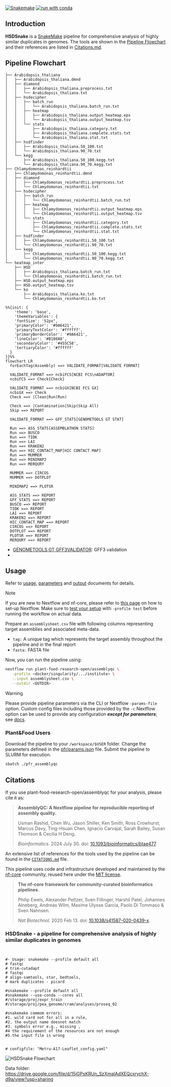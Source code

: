 [![Snakemake](https://img.shields.io/badge/snakemake-≥5.7.0-brightgreen.svg)](https://snakemake.readthedocs.io)
[![run with conda ](http://img.shields.io/badge/run%20with-conda%20-3EB049?labelColor=000000&logo=anaconda)](https://docs.conda.io/en/latest/)

## Introduction

**HSDSnake** is a [SnakeMake](https://snakemake.readthedocs.io) pipeline for comprehensive analysis of highly similar duplicates in genomes. The tools are shown in the [Pipeline Flowchart](#pipeline-flowchart) and their references are listed in [Citations.md](/doc/Citations.md).

## Pipeline Flowchart


```
├── Arabidopsis_thaliana
│   ├── Arabidopsis_thaliana.dmnd
│   ├── diamond
│   │   ├── Arabidopsis_thaliana.preprocess.txt
│   │   └── Arabidopsis_thaliana.txt
│   ├── hsdecipher
│   │   ├── batch_run
│   │   │   └── Arabidopsis_thaliana.batch_run.txt
│   │   ├── heatmap
│   │   │   ├── Arabidopsis_thaliana.output_heatmap.eps
│   │   │   └── Arabidopsis_thaliana.output_heatmap.tsv
│   │   └── stats
│   │       ├── Arabidopsis_thaliana.category.txt
│   │       ├── Arabidopsis_thaliana.complete.stats.txt
│   │       └── Arabidopsis_thaliana.stat.txt
│   ├── hsdfinder
│   │   ├── Arabidopsis_thaliana.50_100.txt
│   │   └── Arabidopsis_thaliana.90_70.txt
│   └── kegg
│       ├── Arabidopsis_thaliana.50_100.kegg.txt
│       └── Arabidopsis_thaliana.90_70.kegg.txt
├── Chlamydomonas_reinhardtii
│   ├── Chlamydomonas_reinhardtii.dmnd
│   ├── diamond
│   │   ├── Chlamydomonas_reinhardtii.preprocess.txt
│   │   └── Chlamydomonas_reinhardtii.txt
│   ├── hsdecipher
│   │   ├── batch_run
│   │   │   └── Chlamydomonas_reinhardtii.batch_run.txt
│   │   ├── heatmap
│   │   │   ├── Chlamydomonas_reinhardtii.output_heatmap.eps
│   │   │   └── Chlamydomonas_reinhardtii.output_heatmap.tsv
│   │   └── stats
│   │       ├── Chlamydomonas_reinhardtii.category.txt
│   │       ├── Chlamydomonas_reinhardtii.complete.stats.txt
│   │       └── Chlamydomonas_reinhardtii.stat.txt
│   ├── hsdfinder
│   │   ├── Chlamydomonas_reinhardtii.50_100.txt
│   │   └── Chlamydomonas_reinhardtii.90_70.txt
│   └── kegg
│       ├── Chlamydomonas_reinhardtii.50_100.kegg.txt
│       └── Chlamydomonas_reinhardtii.90_70.kegg.txt
└── heatmap_inter
    ├── HSD
    │   ├── Arabidopsis_thaliana.batch_run.txt
    │   └── Chlamydomonas_reinhardtii.batch_run.txt
    ├── HSD.output_heatmap.eps
    ├── HSD.output_heatmap.tsv
    └── ko
        ├── Arabidopsis_thaliana.ko.txt
        └── Chlamydomonas_reinhardtii.ko.txt

```




```mermaid
%%{init: {
    'theme': 'base',
    'themeVariables': {
    'fontSize': '52px",
    'primaryColor': '#9A6421',
    'primaryTextColor': '#ffffff',
    'primaryBorderColor': '#9A6421',
    'lineColor': '#B180A8',
    'secondaryColor': '#455C58',
    'tertiaryColor': '#ffffff'
  }
}}%%
flowchart LR
  forEachTag(Assembly) ==> VALIDATE_FORMAT[VALIDATE FORMAT]

  VALIDATE_FORMAT ==> ncbiFCS[NCBI FCS\nADAPTOR]
  ncbiFCS ==> Check{Check}

  VALIDATE_FORMAT ==> ncbiGX[NCBI FCS GX]
  ncbiGX ==> Check
  Check ==> |Clean|Run(Run)

  Check ==> |Contamination|Skip(Skip All)
  Skip ==> REPORT

  VALIDATE_FORMAT ==> GFF_STATS[GENOMETOOLS GT STAT]

  Run ==> ASS_STATS[ASSEMBLATHON STATS]
  Run ==> BUSCO
  Run ==> TIDK
  Run ==> LAI
  Run ==> KRAKEN2
  Run ==> HIC_CONTACT_MAP[HIC CONTACT MAP]
  Run ==> MUMMER
  Run ==> MINIMAP2
  Run ==> MERQURY

  MUMMER ==> CIRCOS
  MUMMER ==> DOTPLOT

  MINIMAP2 ==> PLOTSR

  ASS_STATS ==> REPORT
  GFF_STATS ==> REPORT
  BUSCO ==> REPORT
  TIDK ==> REPORT
  LAI ==> REPORT
  KRAKEN2 ==> REPORT
  HIC_CONTACT_MAP ==> REPORT
  CIRCOS ==> REPORT
  DOTPLOT ==> REPORT
  PLOTSR ==> REPORT
  MERQURY ==> REPORT
```

- [GENOMETOOLS GT GFF3VALIDATOR](https://genometools.org/tools/gt_gff3validator.html): GFF3 validation
- 

## Usage

Refer to [usage](./docs/usage.md), [parameters](./docs/parameters.md) and [output](./docs/output.md) documents for details.

> [!NOTE]
> If you are new to Nextflow and nf-core, please refer to [this page](https://nf-co.re/docs/usage/installation) on how to set-up Nextflow. Make sure to [test your setup](https://nf-co.re/docs/usage/introduction#how-to-run-a-pipeline) with `-profile test` before running the workflow on actual data.

Prepare an `assemblysheet.csv` file with following columns representing target assemblies and associated meta-data.

- `tag:` A unique tag which represents the target assembly throughout the pipeline and in the final report
- `fasta:` FASTA file

Now, you can run the pipeline using:

```bash
nextflow run plant-food-research-open/assemblyqc \
   -profile <docker/singularity/.../institute> \
   --input assemblysheet.csv \
   --outdir <OUTDIR>
```

> [!WARNING]
> Please provide pipeline parameters via the CLI or Nextflow `-params-file` option. Custom config files including those provided by the `-c` Nextflow option can be used to provide any configuration _**except for parameters**_;
> see [docs](https://nf-co.re/usage/configuration#custom-configuration-files).

### Plant&Food Users

Download the pipeline to your `/workspace/$USER` folder. Change the parameters defined in the [pfr/params.json](./pfr/params.json) file. Submit the pipeline to SLURM for execution.

```bash
sbatch ./pfr_assemblyqc
```


## Citations

If you use plant-food-research-open/assemblyqc for your analysis, please cite it as:

> **AssemblyQC: A Nextflow pipeline for reproducible reporting of assembly quality.**
>
> Usman Rashid, Chen Wu, Jason Shiller, Ken Smith, Ross Crowhurst, Marcus Davy, Ting-Hsuan Chen, Ignacio Carvajal, Sarah Bailey, Susan Thomson & Cecilia H Deng.
>
> _Bioinformatics_. 2024 July 30. doi: [10.1093/bioinformatics/btae477](https://doi.org/10.1093/bioinformatics/btae477).

An extensive list of references for the tools used by the pipeline can be found in the [`CITATIONS.md`](CITATIONS.md) file.

This pipeline uses code and infrastructure developed and maintained by the [nf-core](https://nf-co.re) community, reused here under the [MIT license](https://github.com/nf-core/tools/blob/master/LICENSE).

> **The nf-core framework for community-curated bioinformatics pipelines.**
>
> Philip Ewels, Alexander Peltzer, Sven Fillinger, Harshil Patel, Johannes Alneberg, Andreas Wilm, Maxime Ulysse Garcia, Paolo Di Tommaso & Sven Nahnsen.
>
> _Nat Biotechnol._ 2020 Feb 13. doi: [10.1038/s41587-020-0439-x](https://dx.doi.org/10.1038/s41587-020-0439-x).



### HSDSnake - a pipeline for comprehensive analysis of highly similar duplicates in genomes

```


#- Usage: snakemake --profile default all
# fastqc
# trim-cutadapt
# fastqc
# align-samtools, star, bedtools,
# mark duplicates - picard

#snakemake --profile default all
#snakemake --use-conda --cores all
#/storage/proj/expr_train
#/storage/proj/pea_genome/cram/analyses/proseq_02

#snakemake commom errors: 
#1. wild card not for all in a rule, 
#2. the output name doesnot match 
#3. symbols error e.g., missing , 
#4 the requirement of the resources are not enough 
#5.the input file is wrong


# configfile: "Metru-A17-Leaflet_config.yaml"

```

![HSDSnake Flowchart](https://github.com/zx0223winner/HSDSnake/blob/main/resources/dag.jpg)

Data folder: https://drive.google.com/file/d/15jGPsKRUn_SzXmaIAdXEQcxrychX-d9a/view?usp=sharing

